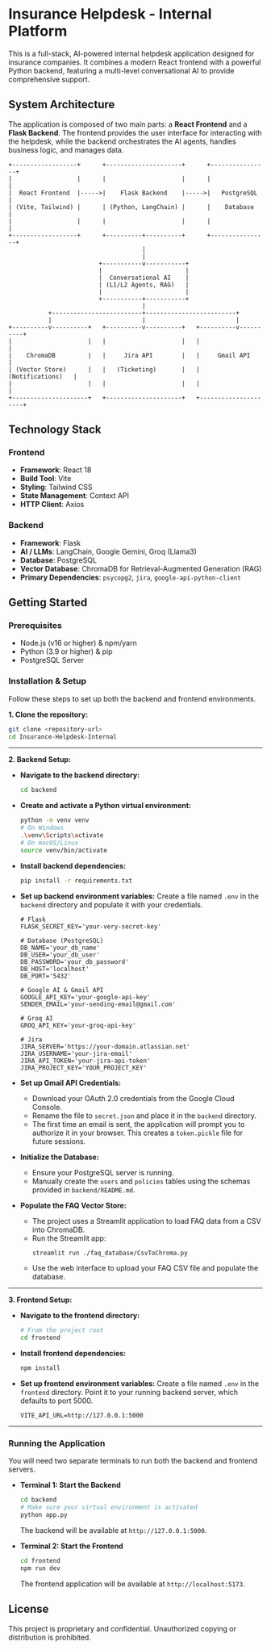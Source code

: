 # Insurance Helpdesk - Internal Platform

This is a full-stack, AI-powered internal helpdesk application designed for insurance companies. It combines a modern React frontend with a powerful Python backend, featuring a multi-level conversational AI to provide comprehensive support.

## System Architecture

The application is composed of two main parts: a **React Frontend** and a **Flask Backend**. The frontend provides the user interface for interacting with the helpdesk, while the backend orchestrates the AI agents, handles business logic, and manages data.

```
+------------------+      +---------------------+      +----------------+
|                  |      |                     |      |                |
|  React Frontend  |----->|    Flask Backend    |----->|   PostgreSQL   |
| (Vite, Tailwind) |      | (Python, LangChain) |      |    Database    |
|                  |      |                     |      |                |
+------------------+      +----------+----------+      +----------------+
                                     |
                                     |
                         +-----------v-----------+
                         |                       |
                         |  Conversational AI    |
                         | (L1/L2 Agents, RAG)   |
                         |                       |
                         +-----------+-----------+
                                     |
           +-------------------------+-------------------------+
           |                         |                         |
+----------v----------+   +----------v----------+   +----------v----------+
|                     |   |                     |   |                     |
|    ChromaDB         |   |     Jira API        |   |     Gmail API       |
| (Vector Store)      |   |   (Ticketing)       |   |   (Notifications)   |
|                     |   |                     |   |                     |
+---------------------+   +---------------------+   +---------------------+

```

## Technology Stack

### Frontend
- **Framework**: React 18
- **Build Tool**: Vite
- **Styling**: Tailwind CSS
- **State Management**: Context API
- **HTTP Client**: Axios

### Backend
- **Framework**: Flask
- **AI / LLMs**: LangChain, Google Gemini, Groq (Llama3)
- **Database**: PostgreSQL
- **Vector Database**: ChromaDB for Retrieval-Augmented Generation (RAG)
- **Primary Dependencies**: `psycopg2`, `jira`, `google-api-python-client`

## Getting Started

### Prerequisites
- Node.js (v16 or higher) & npm/yarn
- Python (3.9 or higher) & pip
- PostgreSQL Server

### Installation & Setup

Follow these steps to set up both the backend and frontend environments.

**1. Clone the repository:**
```bash
git clone <repository-url>
cd Insurance-Helpdesk-Internal
```

---

**2. Backend Setup:**

- **Navigate to the backend directory:**
  ```bash
  cd backend
  ```

- **Create and activate a Python virtual environment:**
  ```bash
  python -m venv venv
  # On Windows
  .\venv\Scripts\activate
  # On macOS/Linux
  source venv/bin/activate
  ```

- **Install backend dependencies:**
  ```bash
  pip install -r requirements.txt
  ```

- **Set up backend environment variables:**
  Create a file named `.env` in the `backend` directory and populate it with your credentials.
  ```env
  # Flask
  FLASK_SECRET_KEY='your-very-secret-key'

  # Database (PostgreSQL)
  DB_NAME='your_db_name'
  DB_USER='your_db_user'
  DB_PASSWORD='your_db_password'
  DB_HOST='localhost'
  DB_PORT='5432'

  # Google AI & Gmail API
  GOOGLE_API_KEY='your-google-api-key'
  SENDER_EMAIL='your-sending-email@gmail.com'

  # Groq AI
  GROQ_API_KEY='your-groq-api-key'

  # Jira
  JIRA_SERVER='https://your-domain.atlassian.net'
  JIRA_USERNAME='your-jira-email'
  JIRA_API_TOKEN='your-jira-api-token'
  JIRA_PROJECT_KEY='YOUR_PROJECT_KEY'
  ```

- **Set up Gmail API Credentials:**
  - Download your OAuth 2.0 credentials from the Google Cloud Console.
  - Rename the file to `secret.json` and place it in the `backend` directory.
  - The first time an email is sent, the application will prompt you to authorize it in your browser. This creates a `token.pickle` file for future sessions.

- **Initialize the Database:**
  - Ensure your PostgreSQL server is running.
  - Manually create the `users` and `policies` tables using the schemas provided in `backend/README.md`.

- **Populate the FAQ Vector Store:**
  - The project uses a Streamlit application to load FAQ data from a CSV into ChromaDB.
  - Run the Streamlit app:
    ```bash
    streamlit run ./faq_database/CsvToChroma.py
    ```
  - Use the web interface to upload your FAQ CSV file and populate the database.

---

**3. Frontend Setup:**

- **Navigate to the frontend directory:**
  ```bash
  # From the project root
  cd frontend
  ```

- **Install frontend dependencies:**
  ```bash
  npm install
  ```

- **Set up frontend environment variables:**
  Create a file named `.env` in the `frontend` directory. Point it to your running backend server, which defaults to port 5000.
  ```env
  VITE_API_URL=http://127.0.0.1:5000
  ```

---

### Running the Application

You will need two separate terminals to run both the backend and frontend servers.

- **Terminal 1: Start the Backend**
  ```bash
  cd backend
  # Make sure your virtual environment is activated
  python app.py
  ```
  The backend will be available at `http://127.0.0.1:5000`.

- **Terminal 2: Start the Frontend**
  ```bash
  cd frontend
  npm run dev
  ```
  The frontend application will be available at `http://localhost:5173`.

## License

This project is proprietary and confidential. Unauthorized copying or distribution is prohibited. 